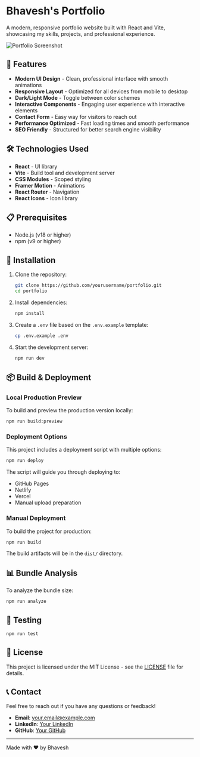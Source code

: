 # Bhavesh's Portfolio

A modern, responsive portfolio website built with React and Vite, showcasing my skills, projects, and professional experience.

![Portfolio Screenshot](./screenshot.png)

## 🚀 Features

- **Modern UI Design** - Clean, professional interface with smooth animations
- **Responsive Layout** - Optimized for all devices from mobile to desktop
- **Dark/Light Mode** - Toggle between color schemes
- **Interactive Components** - Engaging user experience with interactive elements
- **Contact Form** - Easy way for visitors to reach out
- **Performance Optimized** - Fast loading times and smooth performance
- **SEO Friendly** - Structured for better search engine visibility

## 🛠️ Technologies Used

- **React** - UI library
- **Vite** - Build tool and development server
- **CSS Modules** - Scoped styling
- **Framer Motion** - Animations
- **React Router** - Navigation
- **React Icons** - Icon library

## 📋 Prerequisites

- Node.js (v18 or higher)
- npm (v9 or higher)

## 🔧 Installation

1. Clone the repository:
   ```bash
   git clone https://github.com/yourusername/portfolio.git
   cd portfolio
   ```

2. Install dependencies:
   ```bash
   npm install
   ```

3. Create a `.env` file based on the `.env.example` template:
   ```bash
   cp .env.example .env
   ```

4. Start the development server:
   ```bash
   npm run dev
   ```

## 📦 Build & Deployment

### Local Production Preview

To build and preview the production version locally:

```bash
npm run build:preview
```

### Deployment Options

This project includes a deployment script with multiple options:

```bash
npm run deploy
```

The script will guide you through deploying to:
- GitHub Pages
- Netlify
- Vercel
- Manual upload preparation

### Manual Deployment

To build the project for production:

```bash
npm run build
```

The build artifacts will be in the `dist/` directory.

## 📊 Bundle Analysis

To analyze the bundle size:

```bash
npm run analyze
```

## 🧪 Testing

```bash
npm run test
```

## 📝 License

This project is licensed under the MIT License - see the [LICENSE](LICENSE) file for details.

## 📞 Contact

Feel free to reach out if you have any questions or feedback!

- **Email**: your.email@example.com
- **LinkedIn**: [Your LinkedIn](https://linkedin.com/in/yourusername)
- **GitHub**: [Your GitHub](https://github.com/yourusername)

---

Made with ❤️ by Bhavesh
